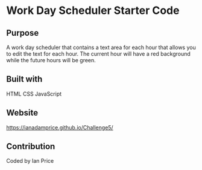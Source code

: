 # Work Day Scheduler Starter Code

## Purpose
A work day scheduler that contains a text area for each hour that allows you to edit the text for each hour. The current hour will have a red background while the future hours will be green.

## Built with
HTML
CSS
JavaScript

## Website
https://ianadamprice.github.io/Challenge5/

## Contribution
Coded by Ian Price